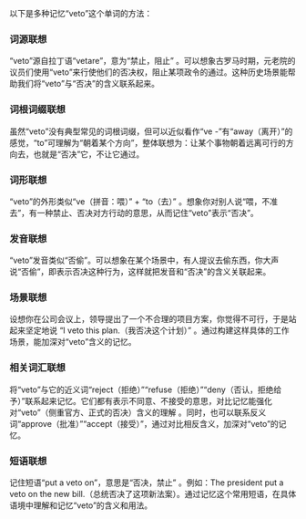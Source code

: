 以下是多种记忆“veto”这个单词的方法：

### 词源联想
“veto”源自拉丁语“vetare”，意为“禁止，阻止” 。可以想象古罗马时期，元老院的议员们使用“veto”来行使他们的否决权，阻止某项政令的通过。这种历史场景能帮助我们将“veto”与“否决”的含义联系起来。

### 词根词缀联想
虽然“veto”没有典型常见的词根词缀，但可以近似看作“ve -”有“away（离开）”的感觉，“to”可理解为“朝着某个方向”，整体联想为：让某个事物朝着远离可行的方向去，也就是“否决”它，不让它通过。

### 词形联想
“veto”的外形类似“ve（拼音：喂）” + “to（去）” 。想象你对别人说“喂，不准去”，有一种禁止、否决对方行动的意思，从而记住“veto”表示“否决”。

### 发音联想
“veto”发音类似“否偷”。可以想象在某个场景中，有人提议去偷东西，你大声说“否偷”，即表示否决这种行为，这样就把发音和“否决”的含义关联起来。

### 场景联想
设想你在公司会议上，领导提出了一个不合理的项目方案，你觉得不可行，于是站起来坚定地说 “I veto this plan.（我否决这个计划）” 。通过构建这样具体的工作场景，能加深对“veto”含义的记忆。

### 相关词汇联想
将“veto”与它的近义词“reject（拒绝）”“refuse（拒绝）”“deny（否认，拒绝给予）”联系起来记忆。它们都有表示不同意、不接受的意思，对比记忆能强化对“veto”（侧重官方、正式的否决）含义的理解 。同时，也可以联系反义词“approve（批准）”“accept（接受）”，通过对比相反含义，加深对“veto”的记忆。

### 短语联想
记住短语“put a veto on”，意思是“否决，禁止” 。例如：The president put a veto on the new bill.（总统否决了这项新法案）。通过记忆这个常用短语，在具体语境中理解和记忆“veto”的含义和用法。 
